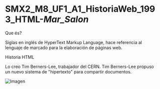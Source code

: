 # SMX2_M8_UF1_A1_HistoriaWeb_1993_HTML-_Mar_Salon_

Que és?

Siglas en inglés de HyperText Markup Language, hace referencia al lenguaje de marcado para la elaboración de páginas web. 

Historia HTML

Lo creo Tim Berners-Lee, trabajador del CERN. Tim Berners-Lee propuso un nuevo sistema de "hipertexto" para compartir documentos.

![Imagen](https://github.com/MarSalonParera/SMX2_M8_UF1_A1_HistoriaWeb_1993_HTML-_Mar_Salon_/blob/main/FOTO%201.png)

